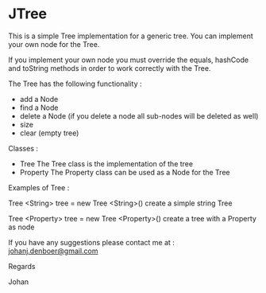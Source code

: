JTree
=====

This is a simple Tree implementation for a generic tree. You can implement your
own node for the Tree. 

If you implement your own node you must override the
equals, hashCode and toString methods in order to work correctly with the Tree.

The Tree has the following functionality :
- add a Node
- find a Node
- delete a Node (if you delete a node all sub-nodes will be deleted as well)
- size
- clear (empty tree) 

Classes :
- Tree 
  The Tree class is the implementation of the tree
- Property
  The Property class can be used as a Node for the Tree

Examples of Tree :

Tree \<String> tree = new Tree \<String>() create a simple string Tree

Tree \<Property> tree = new Tree \<Property>() create a tree with a Property as node

If you have any suggestions please contact me at : johanj.denboer@gmail.com

Regards

Johan




